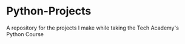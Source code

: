 # Python-Projects
 A repository for the projects I make while taking the Tech Academy's Python Course
